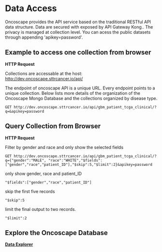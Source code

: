 
# Data Access

Oncoscape provides the API service based on the traditional RESTful API data structure. Data are secured with exposed by API Gateway Kong.. The privacy is managed at collection level. You can acess the public datasets through appending 'apikey=password'.

## Example to access one collection from browser


**HTTP Request**

Collections are accessable at the host: http://dev.oncoscape.sttrcancer.io/api/

The endpoint of oncoscape API is a unique URL. Every endpoint points to a unique collection.
Below lists more details of the organization of the Oncoscape Mongo Database and the collections organized by disease type.

`GET http://dev.oncoscape.sttrcancer.io/api/gbm_patient_tcga_clinical/?q=&apikey=password`


## Query Collection from Browser


**HTTP Request**

Filter by gender and race and only show the selected fields

`GET http://dev.oncoscape.sttrcancer.io/api/gbm_patient_tcga_clinical/?q={"gender":"MALE", "race":"WHITE","$fields":["gender","race","patient_ID"],"$skip":5,"$limit":2}&apikey=password`


only show gender, race and patient_ID

`"$fields":["gender","race","patient_ID"]`


skip the first five records

`"$skip":5`


limit the final output to two records.

`"$limit":2`


## Explore the Oncoscape Database


**<a target='_blank' href='http://resources.sttrcancer.org/api/data-explorer/'>Data Explorer</a>**

